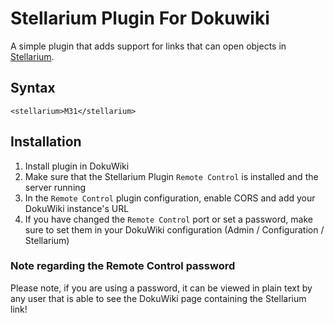 # Stellarium Plugin For Dokuwiki

A simple plugin that adds support for links that can open objects in [Stellarium](https://stellarium.org/).

## Syntax

```
<stellarium>M31</stellarium>
```

## Installation

1. Install plugin in DokuWiki
2. Make sure that the Stellarium Plugin `Remote Control` is installed and the server running
3. In the `Remote Control`  plugin configuration, enable CORS and add your DokuWiki instance's URL
4. If you have changed the `Remote Control` port or set a password, make sure to set them in your DokuWiki configuration (Admin / Configuration / Stellarium)

### Note regarding the Remote Control password

Please note, if you are using a password, it can be viewed in plain text by any user that is able to see the DokuWiki page containing the Stellarium link!
